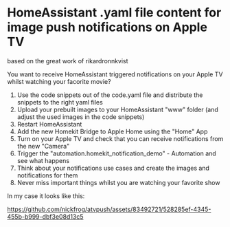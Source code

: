 # HomeAssistant .yaml file content for image push notifications on Apple TV 
based on the great work of rikardronnkvist

You want to receive HomeAssistant triggered notifications on your Apple TV whilst watching your facorite movie?

1. Use the code snippets out of the code.yaml file and distribute the snippets to the right yaml files
2. Upload your prebuilt images to your HomeAssistant "www" folder (and adjust the used images in the code snippets)
3. Restart HomeAssistant
4. Add the new Homekit Bridge to Apple Home using the "Home" App
5. Turn on your Apple TV and check that you can receive notifications from the new "Camera"
6. Trigger the "automation.homekit_notification_demo" - Automation and see what happens
7. Think about your notifications use cases and create the images and notifications for them
8. Never miss important things whilst you are watching your favorite show

In my case it looks like this:

https://github.com/nickfrog/atvpush/assets/83492721/528285ef-4345-455b-b999-dbf3e08d13c5


